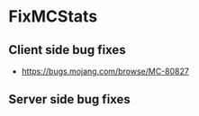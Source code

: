 # FixMCStats

## Client side bug fixes

- https://bugs.mojang.com/browse/MC-80827

## Server side bug fixes

